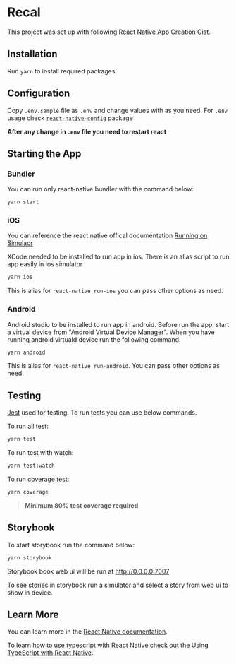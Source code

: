 # Recal

This project was set up with following [React Native App Creation Gist](https://gist.github.com/Mike-Gough/719479d18402bfe6fb81b6ce0f26fae3).

## Installation

Run `yarn` to install required packages.

## Configuration

Copy `.env.sample` file as `.env` and change values with as you need. For `.env` usage check [`react-native-config`](https://github.com/luggit/react-native-config) package

**After any change in `.env` file you need to restart react**

## Starting the App

### Bundler

You can run only react-native bundler with the command below:

```bash
yarn start
```

### iOS

You can reference the react native offical documentation
[Running on Simulaor](https://facebook.github.io/react-native/docs/running-on-simulator-ios)

XCode needed to be installed to run app in ios. There is an alias script to run app easily in ios simulator

```bash
yarn ios
```

This is alias for `react-native run-ios` you can pass other options as need.

### Android

Android studio to be installed to run app in android. Before run the app, start a virtual device from "Android Virtual Device Manager". When you have running android virtuald device run the following command.

```bash
yarn android
```

This is alias for `react-native run-android`. You can pass other options as need.

## Testing

[Jest](https://jestjs.io/) used for testing. To run tests you can use below commands.

To run all test:

```bash
yarn test
```

To run test with watch:

```bash
yarn test:watch
```

To run coverage test:

```bash
yarn coverage
```

> **Minimum 80% test coverage required**

## Storybook

To start storybook run the command below:

```js
yarn storybook
```

Storybook book web ui will be run at <http://0.0.0.0:7007>

To see stories in storybook run a simulator and select a story from web ui to show in device.

## Learn More

You can learn more in the [React Native documentation](https://facebook.github.io/react-native/docs/getting-started).

To learn how to use typescript with React Native check out the [Using TypeScript with React Native](https://facebook.github.io/react-native/blog/2018/05/07/using-typescript-with-react-native).